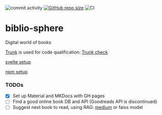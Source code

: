![commit activity](https://img.shields.io/github/commit-activity/m/TheNewThinkTank/biblio-sphere)
[![GitHub repo size](https://img.shields.io/github/repo-size/TheNewThinkTank/biblio-sphere?style=flat&logo=github&logoColor=whitesmoke&label=Repo%20Size)](https://github.com/TheNewThinkTank/biblio-sphere/archive/refs/heads/main.zip)
![CI](https://github.com/TheNewThinkTank/biblio-sphere/actions/workflows/wf.yml/badge.svg)

# biblio-sphere

Digital world of books

[Trunk](https://docs.trunk.io/check/usage) is used for code qualification: [Trunk check](https://app.trunk.io/TheNewThinkTank/TheNewThinkTank/biblio-sphere/check)

[svelte setup](https://www.chrisjmendez.com/2022/03/28/how-to-install-svelte-on-macos-using-npm/)

[npm setup](guides/npm_setup.md)

<!-- [jekyll setup](guides/jekyll_setup.md) -->

### TODOs

- [x] Set up Material and MKDocs with GH pages
- [ ] Find a good online book DB and API (Goodreads API is discontinued)
- [ ] Suggest next book to read, using RAG: [medium](https://medium.com/@pankaj_pandey/unleash-the-power-of-rag-in-python-a-simple-guide-6f59590a82c3) or faiss model
